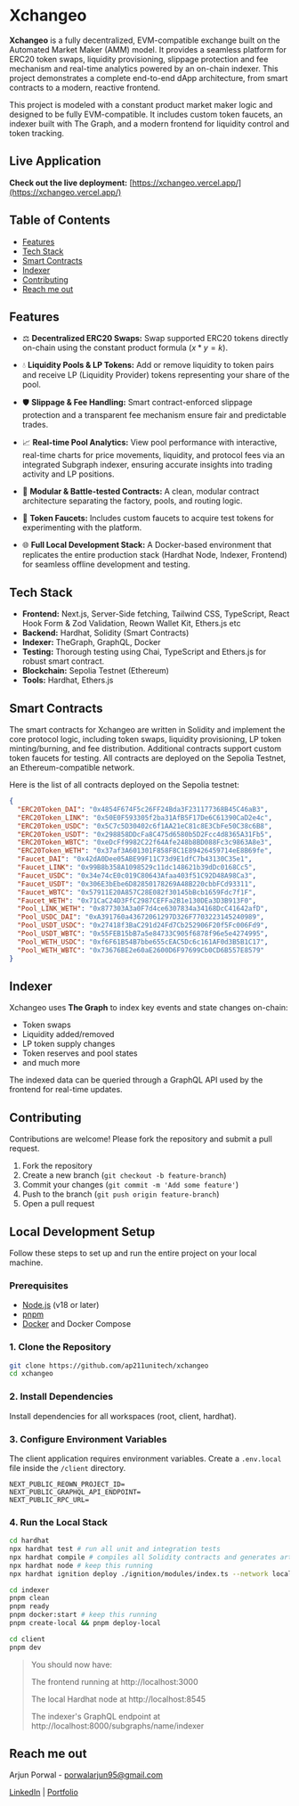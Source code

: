 # Xchangeo

**Xchangeo** is a fully decentralized, EVM-compatible exchange built on the Automated Market Maker (AMM) model. It provides a seamless platform for ERC20 token swaps, liquidity provisioning, slippage protection and fee mechanism and real-time analytics powered by an on-chain indexer. This project demonstrates a complete end-to-end dApp architecture, from smart contracts to a modern, reactive frontend.

This project is modeled with a constant product market maker logic and designed to be fully EVM-compatible. It includes custom token faucets, an indexer built with The Graph, and a modern frontend for liquidity control and token tracking.

## Live Application

**Check out the live deployment:** [https://xchangeo.vercel.app/](https://xchangeo.vercel.app/)

## Table of Contents

- [Features](#features)
- [Tech Stack](#tech-stack)
- [Smart Contracts](#smart-contracts)
- [Indexer](#indexer)
- [Contributing](#contributing)
- [Reach me out](#reach-me-out)

## Features

- ⚖️ **Decentralized ERC20 Swaps:** Swap supported ERC20 tokens directly on-chain using the constant product formula ($x * y = k$).

- 💧 **Liquidity Pools & LP Tokens:** Add or remove liquidity to token pairs and receive LP (Liquidity Provider) tokens representing your share of the pool.

- 🛡️ **Slippage & Fee Handling:** Smart contract-enforced slippage protection and a transparent fee mechanism ensure fair and predictable trades.

- 📈 **Real-time Pool Analytics:** View pool performance with interactive, real-time charts for price movements, liquidity, and protocol fees via an integrated Subgraph indexer, ensuring accurate insights into trading activity and LP positions.

- 🧩 **Modular & Battle-tested Contracts:** A clean, modular contract architecture separating the factory, pools, and routing logic.

- 🧪 **Token Faucets:** Includes custom faucets to acquire test tokens for experimenting with the platform.

- 🌐 **Full Local Development Stack:** A Docker-based environment that replicates the entire production stack (Hardhat Node, Indexer, Frontend) for seamless offline development and testing.

## Tech Stack

- **Frontend:** Next.js, Server-Side fetching, Tailwind CSS, TypeScript, React Hook Form & Zod Validation, Reown Wallet Kit, Ethers.js etc
- **Backend:** Hardhat, Solidity (Smart Contracts)
- **Indexer:** TheGraph, GraphQL, Docker
- **Testing:** Thorough testing using Chai, TypeScript and Ethers.js for robust smart contract.
- **Blockchain:** Sepolia Testnet (Ethereum)
- **Tools:** Hardhat, Ethers.js

## Smart Contracts

The smart contracts for Xchangeo are written in Solidity and implement the core protocol logic, including token swaps, liquidity provisioning, LP token minting/burning, and fee distribution. Additional contracts support custom token faucets for testing. All contracts are deployed on the Sepolia Testnet, an Ethereum-compatible network.

Here is the list of all contracts deployed on the Sepolia testnet:

```json
{
  "ERC20Token_DAI": "0x4854F674F5c26FF24Bda3F231177368B45C46aB3",
  "ERC20Token_LINK": "0x50E0F593305f2ba31AfB5F17De6C61390CaD2e4c",
  "ERC20Token_USDC": "0x5C7c5D30402c6f1AA21eC81c8E3CbFe50C38c6B8",
  "ERC20Token_USDT": "0x298858DDcFa8C475d6580b5D2Fcc4d8365A31Fb5",
  "ERC20Token_WBTC": "0xeDcFf9982C22f64Afe248b8BD088Fc3c9863A8e3",
  "ERC20Token_WETH": "0x37af3A601301F858F8C1E89426459714eE8B69fe",
  "Faucet_DAI": "0x42dA0Dee05ABE99F11C73d9E1dfC7b43130C35e1",
  "Faucet_LINK": "0x99B8b358A1098529c11dc148621b39dDc0168Cc5",
  "Faucet_USDC": "0x34e74cE0c019C80643Afaa403f51C92D48A98Ca3",
  "Faucet_USDT": "0x306E3bEbe6D82850178269A48B220cbbFCd93311",
  "Faucet_WBTC": "0x57911E20A857C28E082f30145bBcb1659Fdc7f1F",
  "Faucet_WETH": "0x71CaC24D3FfC2987CEFFa2B1e130DEa3D3B913F0",
  "Pool_LINK_WETH": "0x877303A3a0F7d4ce6307834a34168DcC41642afD",
  "Pool_USDC_DAI": "0xA391760a43672061297D326F7703223145240989",
  "Pool_USDT_USDC": "0x27418f3BaC291d24Fd7Cb252906F20f5Fc006Fd9",
  "Pool_USDT_WBTC": "0x55FEB15bB7a5e84733C905f6878f96e5e4274995",
  "Pool_WETH_USDC": "0xf6F61B54B7bbe655cEAC5Dc6c161AF0d3B5B1C17",
  "Pool_WETH_WBTC": "0x73676BE2e60aE2600D6F97699Cb0CD6B557E8579"
}
```

## Indexer

Xchangeo uses **The Graph** to index key events and state changes on-chain:

- Token swaps
- Liquidity added/removed
- LP token supply changes
- Token reserves and pool states
- and much more

The indexed data can be queried through a GraphQL API used by the frontend for real-time updates.

## Contributing

Contributions are welcome! Please fork the repository and submit a pull request.

1. Fork the repository
2. Create a new branch (`git checkout -b feature-branch`)
3. Commit your changes (`git commit -m 'Add some feature'`)
4. Push to the branch (`git push origin feature-branch`)
5. Open a pull request

## Local Development Setup

Follow these steps to set up and run the entire project on your local machine.

### Prerequisites

- [Node.js](https://nodejs.org/en/) (v18 or later)
- [pnpm](https://pnpm.io/installation)
- [Docker](https://www.docker.com/get-started/) and Docker Compose

### 1. Clone the Repository

```bash
git clone https://github.com/ap211unitech/xchangeo
cd xchangeo
```

### 2. Install Dependencies

Install dependencies for all workspaces (root, client, hardhat).

### 3. Configure Environment Variables

The client application requires environment variables. Create a `.env.local` file inside the `/client` directory.

```
NEXT_PUBLIC_REOWN_PROJECT_ID=
NEXT_PUBLIC_GRAPHQL_API_ENDPOINT=
NEXT_PUBLIC_RPC_URL=
```

### 4. Run the Local Stack

```bash
cd hardhat
npx hardhat test # run all unit and integration tests
npx hardhat compile # compiles all Solidity contracts and generates artifacts (ABI, bytecode, metadata)
npx hardhat node # keep this running
npx hardhat ignition deploy ./ignition/modules/index.ts --network localhost # add `--verify` to verify contracts
```

```bash
cd indexer
pnpm clean
pnpm ready
pnpm docker:start # keep this running
pnpm create-local && pnpm deploy-local
```

```bash
cd client
pnpm dev
```

> You should now have:
>
> The frontend running at http://localhost:3000
>
> The local Hardhat node at http://localhost:8545
>
> The indexer's GraphQL endpoint at http://localhost:8000/subgraphs/name/indexer

## Reach me out

Arjun Porwal - porwalarjun95@gmail.com

[LinkedIn](https://www.linkedin.com/in/arjun-porwal-9198b71a3/) | [Portfolio](https://arjunporwal.vercel.app/)
